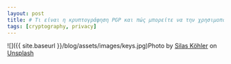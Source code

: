 ```yaml
---
layout: post
title: # Τι είναι η κρυπτογράφηση PGP και πώς μπορείτε να την χρησιμοποιήσετε
tags: [cryptography, privacy]
---
```


![]({{ site.baseurl }}/blog/assets/images/keys.jpg)Photo by [Silas Köhler](https://unsplash.com/@silas_crioco) on [Unsplash](https://unsplash.com)
